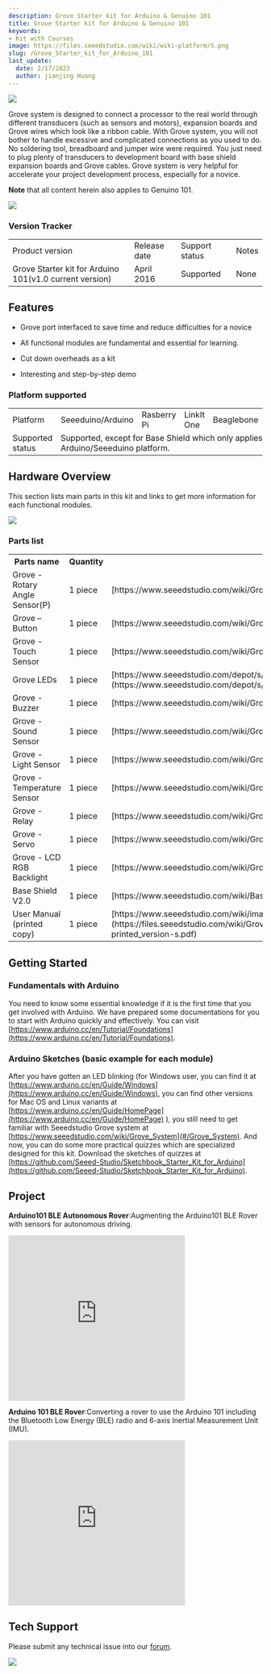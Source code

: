 ```yaml
---
description: Grove Starter kit for Arduino & Genuino 101
title: Grove Starter kit for Arduino & Genuino 101
keywords:
- Kit with Courses
image: https://files.seeedstudio.com/wiki/wiki-platform/S.png
slug: /Grove_Starter_kit_for_Arduino_101
last_update:
  date: 2/17/2023
  author: jianjing Huang
---
```


<!-- ---
name: Grove Starter kit for Arduino&Genuino 101
category: Arduino
bzurl:  https://www.seeedstudio.com/Grove-Starter-kit-for-Arduino%26Genuino-101-p-2664.html
oldwikiname: Grove Starter kit for Arduino&Genuino 101
prodimagename: Grove_Starter_kit_for_Arduino_101product_view_1024_s.jpg
surveyurl: https://www.research.net/r/Grove_Starter_kit_for_Arduino_101
sku:    110020109
--- -->

![](https://files.seeedstudio.com/wiki/Grove_Starter_kit_for_Arduino_101/img/Grove_Starter_kit_for_Arduino_101product_view_1024_s.jpg)

Grove system is designed to connect a processor to the real world through different transducers (such as sensors and motors), expansion boards and Grove wires which look like a ribbon cable. With Grove system, you will not bother to handle excessive and complicated connections as you used to do. No soldering tool, breadboard and jumper wire were required. You just need to plug plenty of transducers to development board with base shield expansion boards and Grove cables. Grove system is very helpful for accelerate your project development process, especially for a novice.

**Note** that all content herein also applies to Genuino 101.

[![](https://files.seeedstudio.com/wiki/Seeed-WiKi/docs/images/300px-Get_One_Now_Banner-ragular.png)](https://www.seeedstudio.com/Grove-Starter-kit-for-Arduino%26Genuino-101-p-2664.html)

### Version Tracker

<table>
<tr>
<td>Product version </td>
<td> Release date</td>
<td> Support status </td>
<td> Notes
</td></tr>
<tr>
<td> Grove Starter kit for Arduino 101(v1.0 current version) </td>
<td> April 2016 </td>
<td> Supported </td>
<td> None
</td></tr></table>

## Features

* Grove port interfaced to save time and reduce difficulties for a novice

* All functional modules are fundamental and essential for learning.

* Cut down overheads as a kit

* Interesting and step-by-step demo

### Platform supported

<table>
<tr>
<td>Platform</td>
<td> Seeeduino/Arduino </td>
<td> Rasberry Pi </td>
<td> LinkIt One </td>
<td> Beaglebone </td>
<td> LinkIt ONE
</td></tr>
<tr>
<td> Supported status</td>
<td colspan="5"> Supported, except for Base Shield which only applies to Arduino/Seeeduino platform.
</td></tr></table>

## Hardware Overview

This section lists main parts in this kit and links to get more information for each functional modules.

![](https://files.seeedstudio.com/wiki/Grove_Starter_kit_for_Arduino_101/img/Grove_Starter_kit_for_Arduino_101_parts_s.jpg)

### **Parts list**

<table>
<tr>
<th>Parts name   </th>
<th> Quantity</th>
<th> Links for more information
</th></tr>
<tr>
<td> Grove - Rotary Angle Sensor(P)  </td>
<td> 1 piece </td>
<td> [https://www.seeedstudio.com/wiki/Grove_-_Rotary_Angle_Sensor](/Grove-Rotary_Angle_Sensor)
</td></tr>
<tr>
<td> Grove – Button</td>
<td>1 piece </td>
<td> [https://www.seeedstudio.com/wiki/Grove_-_Button](/Grove-Button)
</td></tr>
<tr>
<td>Grove - Touch Sensor </td>
<td>1 piece</td>
<td> [https://www.seeedstudio.com/wiki/Grove_-_Touch_Sensor](/Grove-Touch_Sensor)
</td></tr>
<tr>
<td>Grove LEDs</td>
<td>1 piece</td>
<td>[https://www.seeedstudio.com/depot/s/GROVE%2520LED.html?search_in_description=0](https://www.seeedstudio.com/depot/s/GROVE%2520LED.html?search_in_description=0)
</td></tr>
<tr>
<td>Grove - Buzzer</td>
<td>1 piece</td>
<td>[https://www.seeedstudio.com/wiki/Grove_-_Buzzer](/Grove-Buzzer)
</td></tr>
<tr>
<td>Grove - Sound Sensor</td>
<td>1 piece</td>
<td>[https://www.seeedstudio.com/wiki/Grove_-_Sound_Sensor](/Grove-Sound_Sensor)
</td></tr>
<tr>
<td>Grove - Light Sensor</td>
<td>1 piece</td>
<td>[https://www.seeedstudio.com/wiki/Grove_-_Light_Sensor_v1.2](/Grove-Light_Sensor)
</td></tr>
<tr>
<td>Grove - Temperature Sensor</td>
<td>1 piece</td>
<td>[https://www.seeedstudio.com/wiki/Grove_-_Temperature_Sensor](/Grove-Temperature_Sensor)
</td></tr>
<tr>
<td>Grove - Relay</td>
<td>1 piece</td>
<td>[https://www.seeedstudio.com/wiki/Grove_-_Relay](/Grove-Relay)
</td></tr>
<tr>
<td>Grove - Servo</td>
<td>1 piece</td>
<td>[https://www.seeedstudio.com/wiki/Grove_-_Servo](/Grove-Servo)
</td></tr>
<tr>
<td>Grove - LCD RGB Backlight</td>
<td>1 piece</td>
<td>[https://www.seeedstudio.com/wiki/Grove_-_LCD_RGB_Backlight](/Grove-LCD_RGB_Backlight)
</td></tr>
<tr>
<td>Base Shield V2.0</td>
<td>1 piece</td>
<td>[https://www.seeedstudio.com/wiki/Base_Shield_v2](/Base_Shield_V2)
</td></tr>
<tr>
<td>User Manual (printed copy) </td>
<td> 1 piece</td>
<td> [https://www.seeedstudio.com/wiki/images/2/2e/Grove_Starter_Kit_arduino_101_manual%28printed_version%29_s.pdf](https://files.seeedstudio.com/wiki/Grove_Starter_kit_for_Arduino_101/res/Grove_Starter_Kit_arduino_101_manual-printed_version-s.pdf)
</td></tr></table>

## Getting Started

### Fundamentals with Arduino

You need to know some essential knowledge if it is the first time that you get involved with Arduino. We have prepared some documentations for you to start with
Arduino quickly and effectively. You can visit [https://www.arduino.cc/en/Tutorial/Foundations](https://www.arduino.cc/en/Tutorial/Foundations).

### Arduino Sketches (basic example for each module)

After you have gotten an LED blinking (for Windows user, you can find it at [https://www.arduino.cc/en/Guide/Windows](https://www.arduino.cc/en/Guide/Windows), you can find other versions for Mac OS and Linux variants at
[https://www.arduino.cc/en/Guide/HomePage](https://www.arduino.cc/en/Guide/HomePage) ), you still need to get familiar with Seeedstudio Grove system at [https://www.seeedstudio.com/wiki/Grove_System](#/Grove_System). And now, you can do some more practical quizzes which are specialized designed for this kit. Download the sketches of quizzes at [https://github.com/Seeed-Studio/Sketchbook_Starter_Kit_for_Arduino](https://github.com/Seeed-Studio/Sketchbook_Starter_Kit_for_Arduino).

## Project

**Arduino101 BLE Autonomous Rover**:Augmenting the Arduino101 BLE Rover with sensors for autonomous driving.

<iframe frameborder='0' height='327.5' scrolling='no' src='https://www.hackster.io/31926/arduino101-ble-autonomous-rover-2cb19f/embed' width='350'></iframe>

**Arduino 101 BLE Rover**:Converting a rover to use the Arduino 101 including the Bluetooth Low Energy (BLE) radio and 6-axis Inertial Measurement Unit (IMU).

<iframe frameborder='0' height='327.5' scrolling='no' src='https://www.hackster.io/shadeydave/arduino-101-ble-rover-05fa85/embed' width='350'></iframe>

## Tech Support

Please submit any technical issue into our [forum](https://forum.seeedstudio.com/). <br />
<p style={{textAlign: 'center'}}><a href="https://www.seeedstudio.com/act-4.html?utm_source=wiki&utm_medium=wikibanner&utm_campaign=newproducts" target="_blank"><img src="https://files.seeedstudio.com/wiki/Wiki_Banner/new_product.jpg" /></a></p>
